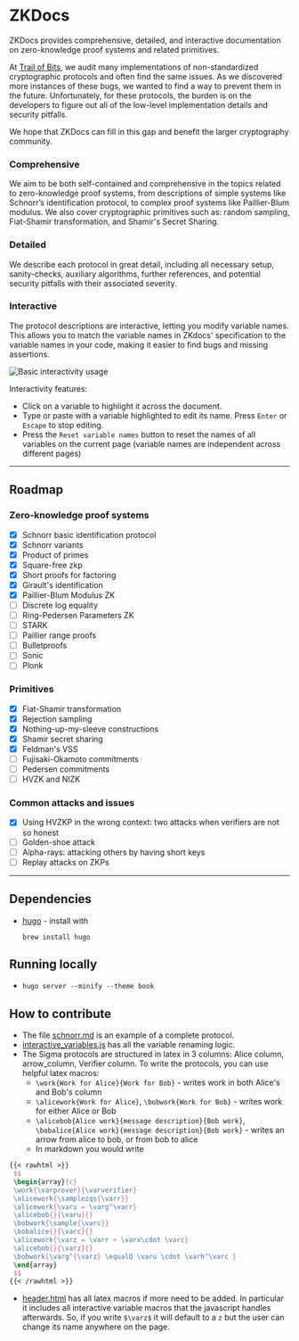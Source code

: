 # ZKDocs
ZKDocs provides comprehensive, detailed, and interactive documentation on zero-knowledge proof systems and related primitives.

At [Trail of Bits](https://www.trailofbits.com/), we audit many implementations of non-standardized cryptographic protocols and often find the same issues. As we discovered more instances of these bugs, we wanted to find a way to prevent them in the future. Unfortunately, for these protocols, the burden is on the developers to figure out all of the low-level implementation details and security pitfalls.

We hope that ZKDocs can fill in this gap and benefit the larger cryptography community.

### Comprehensive
We aim to be both self-contained and comprehensive in the topics related to zero-knowledge proof systems, from descriptions of simple systems like Schnorr’s identification protocol, to complex proof systems like Paillier-Blum modulus. We also cover cryptographic primitives such as: random sampling, Fiat-Shamir transformation, and Shamir's Secret Sharing.


### Detailed
We describe each protocol in great detail, including all necessary setup, sanity-checks, auxiliary algorithms, further references, and potential security pitfalls with their associated severity.


### Interactive

The protocol descriptions are interactive, letting you modify variable names. This allows you to match the variable names in ZKdocs' specification to the variable names in your code, making it easier to find bugs and missing assertions.

![Basic interactivity usage](/static/figs/demo.gif)

Interactivity features:
 - Click on a variable to highlight it across the document.
 - Type or paste with a variable highlighted to edit its name. Press `Enter` or `Escape` to stop editing.
 - Press the `Reset variable names` button to reset the names of all variables on the current page (variable names are independent across different pages)

----

## Roadmap

### Zero-knowledge proof systems
 - [x] Schnorr basic identification protocol
 - [x] Schnorr variants
 - [x] Product of primes
 - [x] Square-free zkp
 - [x] Short proofs for factoring
 - [x] Girault's identification
 - [x] Paillier-Blum Modulus ZK
 - [ ] Discrete log equality
 - [ ] Ring-Pedersen Parameters ZK
 - [ ] STARK
 - [ ] Paillier range proofs
 - [ ] Bulletproofs
 - [ ] Sonic
 - [ ] Plonk

### Primitives
 - [x] Fiat-Shamir transformation
 - [x] Rejection sampling
 - [x] Nothing-up-my-sleeve constructions
 - [x] Shamir secret sharing
 - [x] Feldman's VSS
 - [ ] Fujisaki-Okamoto commitments
 - [ ] Pedersen commitments
 - [ ] HVZK and NIZK

### Common attacks and issues
 - [x] Using HVZKP in the wrong context: two attacks when verifiers are not so honest
 - [ ] Golden-shoe attack
 - [ ] Alpha-rays: attacking others by having short keys
 - [ ] Replay attacks on ZKPs

----


## Dependencies
 - [hugo](https://gohugo.io/documentation/) - install with

    `brew install hugo`

## Running locally
 - `hugo server --minify --theme book`

## How to contribute
 - The file [schnorr.md](content/docs/example/zero-knowledge-protocols/schnorr.md) is an example of a complete protocol.
 - [interactive_variables.js](static/js/interactive_variables.js) has all the variable renaming logic.
 - The Sigma protocols are structured in latex in 3 columns: Alice column, arrow_column, Verifier column. To write the protocols, you can use helpful latex macros:
   - `\work{Work for Alice}{Work for Bob}` - writes work in both Alice's and Bob's column
   - `\alicework{Work for Alice}`, `\bobwork{Work for Bob}` - writes work for either Alice or Bob
   - `\alicebob{Alice work}{message description}{Bob work}`, `\bobalice{Alice work}{message description}{Bob work}` - writes an arrow from alice to bob, or from bob to alice
   - In markdown you would write
```latex
{{< rawhtml >}}
 $$
 \begin{array}{c}
 \work{\varprover}{\varverifier}
 \alicework{\samplezqs{\varr}}
 \alicework{\varu = \varg^\varr}
 \alicebob{}{\varu}{}
 \bobwork{\sample{\varc}}
 \bobalice{}{\varc}{}
 \alicework{\varz = \varr + \varx\cdot \varc}
 \alicebob{}{\varz}{}
 \bobwork{\varg^{\varz} \equalQ \varu \cdot \varh^\varc }
 \end{array}
 $$
{{< /rawhtml >}}
```
 - [header.html](themes/book/layouts/partials/docs/header.html) has all latex macros if more need to be added. In particular it includes all interactive variable macros that the javascript handles afterwards. So, if you write `$\varz$` it will default to a `z` but the user can change its name anywhere on the page.
